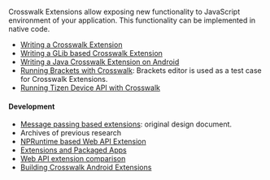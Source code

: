 Crosswalk Extensions allow exposing new functionality to JavaScript environment of your application. This functionality can be implemented in native code.

* [Writing a Crosswalk Extension](Writing-a-Crosswalk-Extension)
* [Writing a GLib based Crosswalk Extension](Writing-a-glib-based-Crosswalk-Extension)
* [Writing a Java Crosswalk Extension on Android](https://crosswalk-project.org/#documentation/android_extensions)
* [Running Brackets with Crosswalk](Running-Brackets): Brackets editor is used as a test case for Crosswalk Extensions.
* [Running Tizen Device API with Crosswalk](Running-Tizen-Device-API)

#### Development

* [Message passing based extensions](Message-passing-extensions): original design document.
* Archives of previous research
 * [NPRuntime based Web API Extension](NPRuntime-Based-WebAPI-Extension-Framework)
 * [Extensions and Packaged Apps](Extensions-and-Packaged-Apps)
 * [Web API extension comparison](Web-API-Extension-Comparison)
* [Building Crosswalk Android Extensions](https://github.com/crosswalk-project/crosswalk-android-extensions/wiki/Building-Crosswalk-Android-Extensions)